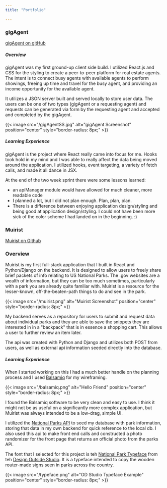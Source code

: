 ```yaml
---
title: "Portfolio"

---
```




### gigAgent


[gigAgent on gitHub](https://github.com/TheBenGregory/gigAgent)

##### Overview

gigAgent was my first ground-up client side build. I utilized React.js and CSS for the styling to create a peer-to-peer platform for real estate agents. The intent is to connect busy agents with available agents to perform showings, freeing up time and travel for the busy agent, and providing an income opportunity for the available agent.

It utilizes a JSON server built and served locally to store user data. The users can be one of two types (gigAgent or a requesting agent) and requests can be generated via form by the requesting agent and accepted and completed by the gigAgent. 





{{< image src="/gigAgentSS.jpg" alt="gigAgent Screenshot" position="center" style="border-radius: 8px;" >}}


##### Learning Experience

gigAgent is the project where React really came into focus for me. Hooks took hold in my mind and I was able to really affect the data being moved around the application. I utilized hooks, event targeting, a variety of fetch calls, and made it all dance in JSX. 

At the end of the two week sprint there were some lessons learned:
* an apiManager module would have allowed for much cleaner, more readable code
* I planned a lot, but I did not plan enough. Plan, plan, plan.
* There is a difference between enjoying application design/styling and being good at application design/styling. I could not have been more sick of the color scheme I had landed on in the beginning. :)



### Muirist

[Muirist on Github]()

### Overview

Muirist is my first full-stack application that I built in React and Python/Django on the backend. It is designed to allow users to freely share brief packets of info relating to US National Parks. The .gov websites are a wealth of information, but they can be too much sometimes, particularly with a park you are already quite familiar with. Muirist is a resource for the lesser-known, off-the-beaten-path things to do and see in the park.


{{< image src="/muirist.png" alt="Muirist Screenshot" position="center" style="border-radius: 8px;" >}}

My backend serves as a repository for users to submit and request data about individual parks and they are able to save the snippets they are interested in in a "backpack" that is in essence a shopping cart. This allows a user to further review an item later. 

The api was created with Python and Django and utilizes both POST from users, as well as external api information seeded directly into the database. 

##### Learning Experience

When I started working on this I had a much better handle on the planning process and I used [Balsamiq](https://balsamiq.com) for my wireframing. 


{{< image src="/balsamiq.png" alt="Hello Friend" position="center" style="border-radius: 8px;" >}}

I found the Balsamiq software to be very clean and easy to use. I think it might not be as useful on a significantly more complex application, but Muirist was always intended to be a low-drag, simple UI.

I utilized the [National Parks API](https://www.nps.gov/subjects/digital/nps-data-api.htm) to seed my database with park information, storing that data in my own backend for quick reference to the local db. I also used this api to make front end calls and constructed a photo randomizer for the front page that returns an official photo from the parks API. 

The font that I selected for this project is teh [National Park Typeface](https://nationalparktypeface.com/) from teh [Design Outside Studio](https://jeremyshellhorn.com/Design-Outside-Studio). It is a typeface intended to copy the wooden router-made signs seen in parks across the country. 

{{< image src="/typeface.png" alt="OD Studio Typeface Example" position="center" style="border-radius: 8px;" >}}






